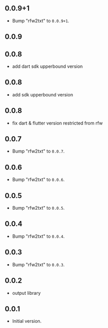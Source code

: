 ## 0.0.9+1

 - Bump "rfw2txt" to `0.0.9+1`.

## 0.0.9

## 0.0.8

 - add dart sdk upperbound version

## 0.0.8

 - add sdk upperbound version

## 0.0.8

 - fix dart & flutter version restricted from rfw

## 0.0.7

 - Bump "rfw2txt" to `0.0.7`.

## 0.0.6

 - Bump "rfw2txt" to `0.0.6`.

## 0.0.5

 - Bump "rfw2txt" to `0.0.5`.

## 0.0.4

 - Bump "rfw2txt" to `0.0.4`.

## 0.0.3

 - Bump "rfw2txt" to `0.0.3`.

## 0.0.2

 - output library

## 0.0.1

- Initial version.
